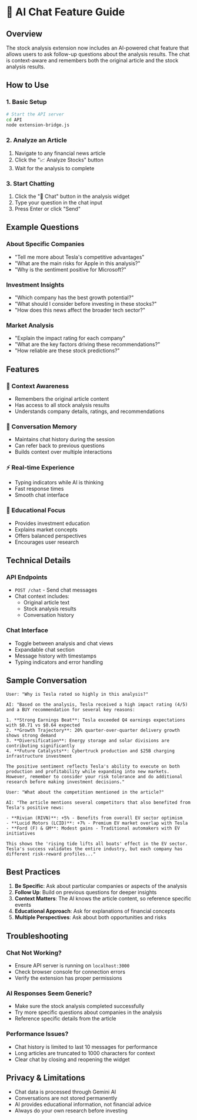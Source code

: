 # 💬 AI Chat Feature Guide

## Overview
The stock analysis extension now includes an AI-powered chat feature that allows users to ask follow-up questions about the analysis results. The chat is context-aware and remembers both the original article and the stock analysis results.

## How to Use

### 1. Basic Setup
```bash
# Start the API server
cd API
node extension-bridge.js
```

### 2. Analyze an Article
1. Navigate to any financial news article
2. Click the "📈 Analyze Stocks" button
3. Wait for the analysis to complete

### 3. Start Chatting
1. Click the "💬 Chat" button in the analysis widget
2. Type your question in the chat input
3. Press Enter or click "Send"

## Example Questions

### About Specific Companies
- "Tell me more about Tesla's competitive advantages"
- "What are the main risks for Apple in this analysis?"
- "Why is the sentiment positive for Microsoft?"

### Investment Insights
- "Which company has the best growth potential?"
- "What should I consider before investing in these stocks?"
- "How does this news affect the broader tech sector?"

### Market Analysis
- "Explain the impact rating for each company"
- "What are the key factors driving these recommendations?"
- "How reliable are these stock predictions?"

## Features

### 🧠 Context Awareness
- Remembers the original article content
- Has access to all stock analysis results
- Understands company details, ratings, and recommendations

### 💭 Conversation Memory
- Maintains chat history during the session
- Can refer back to previous questions
- Builds context over multiple interactions

### ⚡ Real-time Experience
- Typing indicators while AI is thinking
- Fast response times
- Smooth chat interface

### 🎯 Educational Focus
- Provides investment education
- Explains market concepts
- Offers balanced perspectives
- Encourages user research

## Technical Details

### API Endpoints
- `POST /chat` - Send chat messages
- Chat context includes:
  - Original article text
  - Stock analysis results
  - Conversation history

### Chat Interface
- Toggle between analysis and chat views
- Expandable chat section
- Message history with timestamps
- Typing indicators and error handling

## Sample Conversation

```
User: "Why is Tesla rated so highly in this analysis?"

AI: "Based on the analysis, Tesla received a high impact rating (4/5) and a BUY recommendation for several key reasons:

1. **Strong Earnings Beat**: Tesla exceeded Q4 earnings expectations with $0.71 vs $0.64 expected
2. **Growth Trajectory**: 20% quarter-over-quarter delivery growth shows strong demand
3. **Diversification**: Energy storage and solar divisions are contributing significantly
4. **Future Catalysts**: Cybertruck production and $25B charging infrastructure investment

The positive sentiment reflects Tesla's ability to execute on both production and profitability while expanding into new markets. However, remember to consider your risk tolerance and do additional research before making investment decisions."

User: "What about the competition mentioned in the article?"

AI: "The article mentions several competitors that also benefited from Tesla's positive news:

- **Rivian (RIVN)**: +5% - Benefits from overall EV sector optimism
- **Lucid Motors (LCID)**: +7% - Premium EV market overlap with Tesla
- **Ford (F) & GM**: Modest gains - Traditional automakers with EV initiatives

This shows the 'rising tide lifts all boats' effect in the EV sector. Tesla's success validates the entire industry, but each company has different risk-reward profiles..."
```

## Best Practices

1. **Be Specific**: Ask about particular companies or aspects of the analysis
2. **Follow Up**: Build on previous questions for deeper insights
3. **Context Matters**: The AI knows the article content, so reference specific events
4. **Educational Approach**: Ask for explanations of financial concepts
5. **Multiple Perspectives**: Ask about both opportunities and risks

## Troubleshooting

### Chat Not Working?
- Ensure API server is running on `localhost:3000`
- Check browser console for connection errors
- Verify the extension has proper permissions

### AI Responses Seem Generic?
- Make sure the stock analysis completed successfully
- Try more specific questions about companies in the analysis
- Reference specific details from the article

### Performance Issues?
- Chat history is limited to last 10 messages for performance
- Long articles are truncated to 1000 characters for context
- Clear chat by closing and reopening the widget

## Privacy & Limitations

- Chat data is processed through Gemini AI
- Conversations are not stored permanently
- AI provides educational information, not financial advice
- Always do your own research before investing 